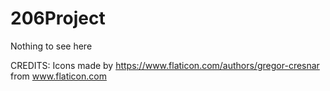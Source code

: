 # 206Project
Nothing to see here


CREDITS:
Icons made by https://www.flaticon.com/authors/gregor-cresnar from www.flaticon.com 
